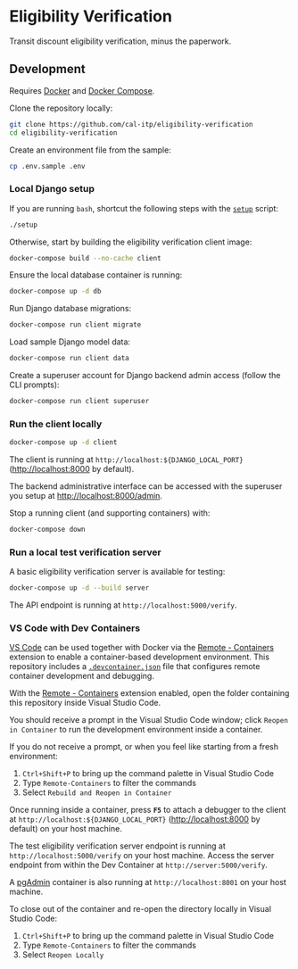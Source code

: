 # Eligibility Verification

Transit discount eligibility verification, minus the paperwork.

## Development

Requires [Docker][docker] and [Docker Compose][docker-compose].

Clone the repository locally:

```bash
git clone https://github.com/cal-itp/eligibility-verification
cd eligibility-verification
```

Create an environment file from the sample:

```bash
cp .env.sample .env
```

### Local Django setup

If you are running `bash`, shortcut the following steps with the [`setup`](./setup) script:

```bash
./setup
```

Otherwise, start by building the eligibility verification client image:

```bash
docker-compose build --no-cache client
```

Ensure the local database container is running:

```bash
docker-compose up -d db
```

Run Django database migrations:

```bash
docker-compose run client migrate
```

Load sample Django model data:

```bash
docker-compose run client data
```

Create a superuser account for Django backend admin access (follow the CLI prompts):

```bash
docker-compose run client superuser
```

### Run the client locally

```bash
docker-compose up -d client
```

The client is running at `http://localhost:${DJANGO_LOCAL_PORT}` (<http://localhost:8000> by default).

The backend administrative interface can be accessed with the superuser you setup at <http://localhost:8000/admin>.

Stop a running client (and supporting containers) with:

```bash
docker-compose down
```

### Run a local test verification server

A basic eligibility verification server is available for testing:

```bash
docker-compose up -d --build server
```

The API endpoint is running at `http://localhost:5000/verify`.

### VS Code with Dev Containers

[VS Code][vscode] can be used together with Docker via the [Remote - Containers][vscode-containers] extension to enable a
container-based development environment. This repository includes a [`.devcontainer.json`][config-file] file that configures
remote container development and debugging.

With the [Remote - Containers][vscode-containers] extension enabled, open the folder containing this repository inside Visual
Studio Code.

You should receive a prompt in the Visual Studio Code window; click `Reopen in Container` to run the development environment
inside a container.

If you do not receive a prompt, or when you feel like starting from a fresh environment:

1. `Ctrl+Shift+P` to bring up the command palette in Visual Studio Code
1. Type `Remote-Containers` to filter the commands
1. Select `Rebuild and Reopen in Container`

Once running inside a container, press **`F5`** to attach a debugger to the client at `http://localhost:${DJANGO_LOCAL_PORT}`
(<http://localhost:8000> by default) on your host machine.

The test eligibility verification server endpoint is running at `http://localhost:5000/verify` on your host machine.
Access the server endpoint from within the Dev Container at `http://server:5000/verify`.

A [pgAdmin][pgadmin] container is also running at `http://localhost:8001` on your host machine.

To close out of the container and re-open the directory locally in Visual Studio Code:

1. `Ctrl+Shift+P` to bring up the command palette in Visual Studio Code
1. Type `Remote-Containers` to filter the commands
1. Select `Reopen Locally`

[config-file]: ./.devcontainer.json
[docker]: https://docs.docker.com/
[docker-compose]: https://docs.docker.com/compose/
[pgadmin]: https://www.pgadmin.org/
[vscode]: https://code.visualstudio.com/
[vscode-containers]: https://code.visualstudio.com/docs/remote/containers

